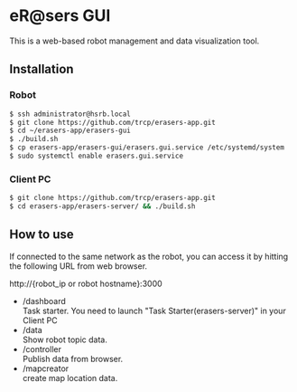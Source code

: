 # eR@sers GUI
This is a web-based robot management and data visualization tool.

## Installation
### Robot
```bash
$ ssh administrator@hsrb.local
$ git clone https://github.com/trcp/erasers-app.git
$ cd ~/erasers-app/erasers-gui
$ ./build.sh
$ cp erasers-app/erasers-gui/erasers.gui.service /etc/systemd/system
$ sudo systemctl enable erasers.gui.service
```

### Client PC
```bash
$ git clone https://github.com/trcp/erasers-app.git
$ cd erasers-app/erasers-server/ && ./build.sh
```
## How to use
If connected to the same network as the robot, you can access it by hitting the following URL from web browser.  

http://{robot_ip or robot hostname}:3000

- /dashboard  
Task starter.
You need to launch "Task Starter(erasers-server)" in your Client PC
- /data  
Show robot topic data.
- /controller  
Publish data from browser.
- /mapcreator  
create map location data.
